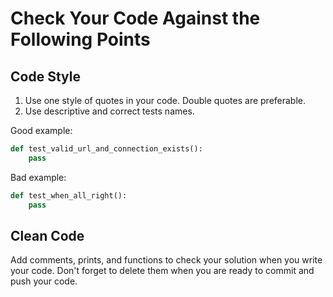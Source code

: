 # Сheck Your Code Against the Following Points

## Code Style

1. Use one style of quotes in your code. Double quotes are preferable.
2. Use descriptive and correct tests names.

Good example:

```python
def test_valid_url_and_connection_exists():
    pass
```

Bad example:

```python
def test_when_all_right():
    pass
```

## Clean Code

Add comments, prints, and functions to check your solution when you write your code. 
Don't forget to delete them when you are ready to commit and push your code.
